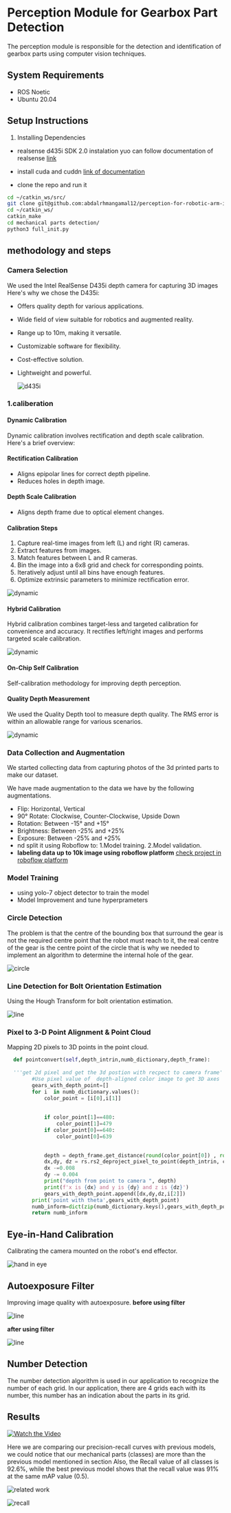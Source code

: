 # Perception Module for Gearbox Part Detection

The perception module is responsible for the detection and identification of gearbox parts using computer vision techniques.
## System Requirements
 * ROS Noetic
*  Ubuntu 20.04
## Setup Instructions
1. Installing Dependencies
* realsense d435i SDK 2.0 instalation yuo can follow documentation of realsense  [link](https://dev.intelrealsense.com/docs/compiling-librealsense-for-linux-ubuntu-guide)

* install cuda and cuddn  [link of documentation](https://docs.nvidia.com/deeplearning/cudnn/install-guide/index.html)
  
* clone the repo and run it 
```bash 
cd ~/catkin_ws/src/
git clone git@github.com:abdalrhmangamal12/perception-for-robotic-arm-irb120-using-depth-camera-realsense-d435i-.git 
cd ~/catkin_ws/
catkin_make
cd mechanical parts detection/
python3 full_init.py 
```

## methodology and steps 
### Camera Selection

We used the Intel RealSense D435i depth camera for capturing 3D images Here's why we chose the D435i:

- Offers quality depth for various applications.
- Wide field of view suitable for robotics and augmented reality.
- Range up to 10m, making it versatile.
- Customizable software for flexibility.
- Cost-effective solution.
- Lightweight and powerful.
  
  ![d435i](https://http2.mlstatic.com/D_NQ_NP_604132-MLB69664806665_052023-O.webp)

### 1.caliberation 
#### Dynamic Calibration

Dynamic calibration involves rectification and depth scale calibration. Here's a brief overview:

#### Rectification Calibration

- Aligns epipolar lines for correct depth pipeline.
- Reduces holes in depth image.

#### Depth Scale Calibration

- Aligns depth frame due to optical element changes.

#### Calibration Steps

1. Capture real-time images from left (L) and right (R) cameras.
2. Extract features from images.
3. Match features between L and R cameras.
4. Bin the image into a 6x8 grid and check for corresponding points.
5. Iteratively adjust until all bins have enough features.
6. Optimize extrinsic parameters to minimize rectification error.
   
![dynamic](./mechanical%20parts%20detection/photos/dynamic%20caliberation%20.png)

#### Hybrid Calibration

Hybrid calibration combines target-less and targeted calibration for convenience and accuracy. It rectifies left/right images and performs targeted scale calibration.

![dynamic](./mechanical%20parts%20detection/photos/hybrid.jpeg)

#### On-Chip Self Calibration

Self-calibration methodology for improving depth perception.

#### Quality Depth Measurement

We used the Quality Depth tool to measure depth quality. The RMS error is within an allowable range for various scenarios.

![dynamic](./mechanical%20parts%20detection/photos/on%20ship.jpeg)

### Data Collection and Augmentation

We started collecting data from capturing photos of the 3d printed parts to make our dataset.

We have made augmentation to the data we have by the following augmentations.
* Flip: Horizontal, Vertical
* 90° Rotate: Clockwise, Counter-Clockwise, Upside Down
* Rotation: Between -15° and +15°
* Brightness: Between -25% and +25%
* Exposure: Between -25% and +25%
* nd split it using Roboflow to:
    1.Model training.
    2.Model validation.
* **labeling data up to 10k image using roboflow platform** 
[check project in roboflow platform ](https://universe.roboflow.com/abdalrahman-gamal/mechanical-parts-detection-glf33)

### Model Training

* using yolo-7 object detector to train the model 
* Model Improvement and tune hyperprameters 

### Circle Detection

The problem is that the centre of the bounding box that surround the gear is not the required centre point that the robot must reach to it, the real centre of the gear is the centre point of the circle that is why we needed to implement an algorithm to determine the internal hole of the gear.

![circle](./mechanical%20parts%20detection/photos/circle.jpeg)

### Line Detection for Bolt Orientation Estimation

Using the Hough Transform for bolt orientation estimation.

![line](./mechanical%20parts%20detection/photos/line.png)

### Pixel to 3-D Point Alignment & Point Cloud

Mapping 2D pixels to 3D points in the point cloud.

```python 
  def pointconvert(self,depth_intrin,numb_dictionary,depth_frame):
   
  '''get 2d pixel and get the 3d postion with recpect to camera frame'''
        #Use pixel value of  depth-aligned color image to get 3D axes
        gears_with_depth_point=[]
        for i  in numb_dictionary.values():
            color_point = [i[0],i[1]]
            
        
            if color_point[1]==480:
                color_point[1]=479
            if color_point[0]==640:
                color_point[0]=639
  

            depth = depth_frame.get_distance(round(color_point[0]) , round(color_point[1]))
            dx,dy, dz = rs.rs2_deproject_pixel_to_point(depth_intrin, color_point , depth) 
            dx -=0.008
            dy -= 0.004
            print("depth from point to camera ", depth)
            print(f'x is {dx} and y is {dy} and z is {dz}')
            gears_with_depth_point.append([dx,dy,dz,i[2]])
        print('point with theta',gears_with_depth_point)
        numb_inform=dict(zip(numb_dictionary.keys(),gears_with_depth_point))
        return numb_inform
```

## Eye-in-Hand Calibration

Calibrating the camera mounted on the robot's end effector.

![hand in eye ](./mechanical%20parts%20detection/photos/hand.jpeg)

## Autoexposure Filter

Improving image quality with autoexposure.
**before using filter** 

![line](./mechanical%20parts%20detection/photos/1.jpeg)

**after using filter**

![line](./mechanical%20parts%20detection/photos/2.jpeg)

## Number Detection

The number detection algorithm is used in our   application to recognize the number of each grid. In our application, there are 4 grids each with its number, this number has an indication about the parts in its grid.


## Results 

[![Watch the Video](https://img.youtube.com/vi/ZXA9SAabvSY/0.jpg)](https://www.youtube.com/watch?v=ZXA9SAabvSY)


Here we are comparing our precision-recall curves with previous models, we could notice that our mechanical parts (classes) are more than the previous model mentioned in section Also, the Recall value of all classes is 92.6%, while the best previous model shows that the recall value was 91% at the same mAP value (0.5).

![related work](./mechanical%20parts%20detection/photos/related_work.jpeg)



![recall](./mechanical%20parts%20detection/photos/recall.jpeg)


